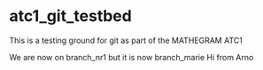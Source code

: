 # atc1_git_testbed
This is a testing ground for git as part of the MATHEGRAM ATC1

We are now on branch_nr1 but it is now branch_marie
Hi from Arno

